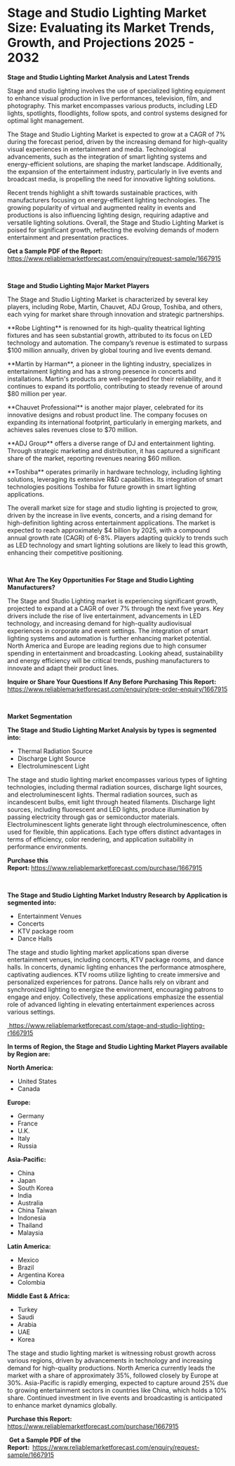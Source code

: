 <p><h1>Stage and Studio Lighting Market Size: Evaluating its Market Trends, Growth, and Projections 2025 - 2032</h1></p><p><strong>Stage and Studio Lighting Market Analysis and Latest Trends</strong></p>
<p><p>Stage and studio lighting involves the use of specialized lighting equipment to enhance visual production in live performances, television, film, and photography. This market encompasses various products, including LED lights, spotlights, floodlights, follow spots, and control systems designed for optimal light management. </p><p>The Stage and Studio Lighting Market is expected to grow at a CAGR of 7% during the forecast period, driven by the increasing demand for high-quality visual experiences in entertainment and media. Technological advancements, such as the integration of smart lighting systems and energy-efficient solutions, are shaping the market landscape. Additionally, the expansion of the entertainment industry, particularly in live events and broadcast media, is propelling the need for innovative lighting solutions. </p><p>Recent trends highlight a shift towards sustainable practices, with manufacturers focusing on energy-efficient lighting technologies. The growing popularity of virtual and augmented reality in events and productions is also influencing lighting design, requiring adaptive and versatile lighting solutions. Overall, the Stage and Studio Lighting Market is poised for significant growth, reflecting the evolving demands of modern entertainment and presentation practices.</p></p>
<p><strong>Get a Sample PDF of the Report:&nbsp;</strong> <a href="https://www.reliablemarketforecast.com/enquiry/request-sample/1667915?utm_campaign=2993&utm_medium=2&utm_source=Github&utm_content=ia&utm_term=18042025&utm_id=stage-and-studio-lighting">https://www.reliablemarketforecast.com/enquiry/request-sample/1667915</a></p>
<p>&nbsp;</p>
<p><strong>Stage and Studio Lighting Major Market Players</strong></p>
<p><p>The Stage and Studio Lighting Market is characterized by several key players, including Robe, Martin, Chauvet, ADJ Group, Toshiba, and others, each vying for market share through innovation and strategic partnerships. </p><p>**Robe Lighting** is renowned for its high-quality theatrical lighting fixtures and has seen substantial growth, attributed to its focus on LED technology and automation. The company’s revenue is estimated to surpass $100 million annually, driven by global touring and live events demand.</p><p>**Martin by Harman**, a pioneer in the lighting industry, specializes in entertainment lighting and has a strong presence in concerts and installations. Martin's products are well-regarded for their reliability, and it continues to expand its portfolio, contributing to steady revenue of around $80 million per year.</p><p>**Chauvet Professional** is another major player, celebrated for its innovative designs and robust product line. The company focuses on expanding its international footprint, particularly in emerging markets, and achieves sales revenues close to $70 million.</p><p>**ADJ Group** offers a diverse range of DJ and entertainment lighting. Through strategic marketing and distribution, it has captured a significant share of the market, reporting revenues nearing $60 million.</p><p>**Toshiba** operates primarily in hardware technology, including lighting solutions, leveraging its extensive R&D capabilities. Its integration of smart technologies positions Toshiba for future growth in smart lighting applications.</p><p>The overall market size for stage and studio lighting is projected to grow, driven by the increase in live events, concerts, and a rising demand for high-definition lighting across entertainment applications. The market is expected to reach approximately $4 billion by 2025, with a compound annual growth rate (CAGR) of 6-8%. Players adapting quickly to trends such as LED technology and smart lighting solutions are likely to lead this growth, enhancing their competitive positioning.</p></p>
<p>&nbsp;</p>
<p><strong>What Are The Key Opportunities For Stage and Studio Lighting Manufacturers?</strong></p>
<p><p>The Stage and Studio Lighting market is experiencing significant growth, projected to expand at a CAGR of over 7% through the next five years. Key drivers include the rise of live entertainment, advancements in LED technology, and increasing demand for high-quality audiovisual experiences in corporate and event settings. The integration of smart lighting systems and automation is further enhancing market potential. North America and Europe are leading regions due to high consumer spending in entertainment and broadcasting. Looking ahead, sustainability and energy efficiency will be critical trends, pushing manufacturers to innovate and adapt their product lines.</p></p>
<p><strong>Inquire or Share Your Questions If Any Before Purchasing This Report:</strong> <a href="https://www.reliablemarketforecast.com/enquiry/pre-order-enquiry/1667915?utm_campaign=2993&utm_medium=2&utm_source=Github&utm_content=ia&utm_term=18042025&utm_id=stage-and-studio-lighting">https://www.reliablemarketforecast.com/enquiry/pre-order-enquiry/1667915</a></p>
<p>&nbsp;</p>
<p><strong>Market Segmentation</strong></p>
<p><strong>The Stage and Studio Lighting Market Analysis by types is segmented into:</strong></p>
<p><ul><li>Thermal Radiation Source</li><li>Discharge Light Source</li><li>Electroluminescent Light</li></ul></p>
<p><p>The stage and studio lighting market encompasses various types of lighting technologies, including thermal radiation sources, discharge light sources, and electroluminescent lights. Thermal radiation sources, such as incandescent bulbs, emit light through heated filaments. Discharge light sources, including fluorescent and LED lights, produce illumination by passing electricity through gas or semiconductor materials. Electroluminescent lights generate light through electroluminescence, often used for flexible, thin applications. Each type offers distinct advantages in terms of efficiency, color rendering, and application suitability in performance environments.</p></p>
<p><strong>Purchase this Report:&nbsp;</strong><a href="https://www.reliablemarketforecast.com/purchase/1667915?utm_campaign=2993&utm_medium=2&utm_source=Github&utm_content=ia&utm_term=18042025&utm_id=stage-and-studio-lighting">https://www.reliablemarketforecast.com/purchase/1667915</a></p>
<p>&nbsp;</p>
<p><strong>The Stage and Studio Lighting Market Industry Research by Application is segmented into:</strong></p>
<p><ul><li>Entertainment Venues</li><li>Concerts</li><li>KTV package room</li><li>Dance Halls</li></ul></p>
<p><p>The stage and studio lighting market applications span diverse entertainment venues, including concerts, KTV package rooms, and dance halls. In concerts, dynamic lighting enhances the performance atmosphere, captivating audiences. KTV rooms utilize lighting to create immersive and personalized experiences for patrons. Dance halls rely on vibrant and synchronized lighting to energize the environment, encouraging patrons to engage and enjoy. Collectively, these applications emphasize the essential role of advanced lighting in elevating entertainment experiences across various settings.</p></p>
<p><a href="https://www.reliablemarketforecast.com/stage-and-studio-lighting-r1667915?utm_campaign=2993&utm_medium=2&utm_source=Github&utm_content=ia&utm_term=18042025&utm_id=stage-and-studio-lighting">&nbsp;https://www.reliablemarketforecast.com/stage-and-studio-lighting-r1667915</a></p>
<p><strong>In terms of Region, the Stage and Studio Lighting Market Players available by Region are:</strong></p>
<p>
    <p> <strong> North America: </strong>
        <ul>
            <li>United States</li>
            <li>Canada</li>
        </ul>
        </p> 
    <p> <strong> Europe: </strong>
        <ul>
            <li>Germany</li>
            <li>France</li>
            <li>U.K.</li>
            <li>Italy</li>
            <li>Russia</li>
        </ul>
        </p> 
    <p> <strong> Asia-Pacific: </strong>
        <ul>
            <li>China</li>
            <li>Japan</li>
            <li>South Korea</li>
            <li>India</li>
            <li>Australia</li>
            <li>China Taiwan</li>
            <li>Indonesia</li>
            <li>Thailand</li>
            <li>Malaysia</li>
        </ul>
        </p> 
    <p> <strong> Latin America: </strong>
        <ul>
            <li>Mexico</li>
            <li>Brazil</li>
            <li>Argentina Korea</li>
            <li>Colombia</li>
        </ul>
        </p> 
    <p> <strong> Middle East & Africa: </strong>
        <ul>
            <li>Turkey</li>
            <li>Saudi</li>
            <li>Arabia</li>
            <li>UAE</li>
            <li>Korea</li>
        </ul>
    </p>
    </p>
<p><p>The stage and studio lighting market is witnessing robust growth across various regions, driven by advancements in technology and increasing demand for high-quality productions. North America currently leads the market with a share of approximately 35%, followed closely by Europe at 30%. Asia-Pacific is rapidly emerging, expected to capture around 25% due to growing entertainment sectors in countries like China, which holds a 10% share. Continued investment in live events and broadcasting is anticipated to enhance market dynamics globally.</p></p>
<p><strong>Purchase this Report: </strong><a href="https://www.reliablemarketforecast.com/purchase/1667915?utm_campaign=2993&utm_medium=2&utm_source=Github&utm_content=ia&utm_term=18042025&utm_id=stage-and-studio-lighting">https://www.reliablemarketforecast.com/purchase/1667915</a></p>
<p>&nbsp;<strong>Get a Sample PDF of the Report:&nbsp;&nbsp;</strong><a href="https://www.reliablemarketforecast.com/enquiry/request-sample/1667915?utm_campaign=2993&utm_medium=2&utm_source=Github&utm_content=ia&utm_term=18042025&utm_id=stage-and-studio-lighting">https://www.reliablemarketforecast.com/enquiry/request-sample/1667915</a></p>
<p><strong></strong></p>
<p><p></p><p></p><p></p></p>